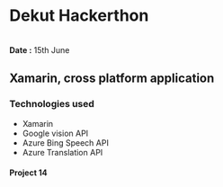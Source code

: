 # Dekut Hackerthon
<br>
<b>Date :</b> 15th June
<h2>Xamarin, cross platform application</h2>
<h3>Technologies used</h3>
<ul>
<li>Xamarin</li>
<li>Google vision API</li>
<li>Azure Bing Speech API</li>
<li>Azure Translation API</li>
</ul>
<h4>Project 14</h4>
